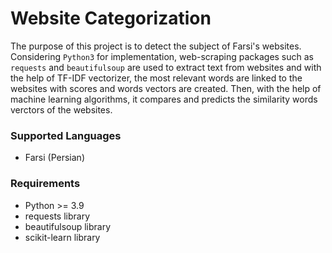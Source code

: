 # Website Categorization
The purpose of this project is to detect the subject of Farsi's websites. Considering `Python3` for implementation, web-scraping packages such as `requests` and `beautifulsoup` are used to extract text from websites and with the help of TF-IDF vectorizer, the most relevant words are linked to the websites with scores and words vectors are created. Then, with the help of machine learning algorithms, it compares and predicts the similarity words verctors of the websites.

### Supported Languages
* Farsi (Persian)

### Requirements
* Python >= 3.9
* requests library
* beautifulsoup library
* scikit-learn library
